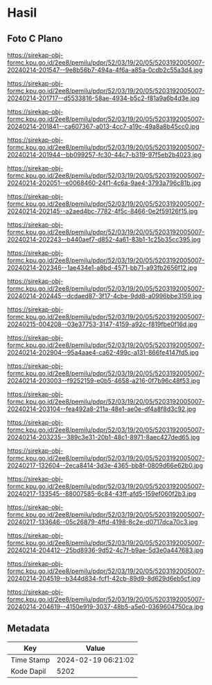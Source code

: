 # Hasil

## Foto C Plano

https://sirekap-obj-formc.kpu.go.id/2ee8/pemilu/pdpr/52/03/19/20/05/5203192005007-20240214-201547--9e8b56b7-494a-4f6a-a85a-0cdb2c55a3d4.jpg

https://sirekap-obj-formc.kpu.go.id/2ee8/pemilu/pdpr/52/03/19/20/05/5203192005007-20240214-201717--d5533816-58ae-4934-b5c2-f81a9a6b4d3e.jpg

https://sirekap-obj-formc.kpu.go.id/2ee8/pemilu/pdpr/52/03/19/20/05/5203192005007-20240214-201841--ca607367-a013-4cc7-a19c-49a8a8b45cc0.jpg

https://sirekap-obj-formc.kpu.go.id/2ee8/pemilu/pdpr/52/03/19/20/05/5203192005007-20240214-201944--bb099257-fc30-44c7-b319-97f5eb2b4023.jpg

https://sirekap-obj-formc.kpu.go.id/2ee8/pemilu/pdpr/52/03/19/20/05/5203192005007-20240214-202051--e0068460-24f1-4c6a-9ae4-3793a796c81b.jpg

https://sirekap-obj-formc.kpu.go.id/2ee8/pemilu/pdpr/52/03/19/20/05/5203192005007-20240214-202145--a2aed4bc-7782-4f5c-8466-0e2f59126f15.jpg

https://sirekap-obj-formc.kpu.go.id/2ee8/pemilu/pdpr/52/03/19/20/05/5203192005007-20240214-202243--b440aef7-d852-4a61-83b1-1c25b35cc395.jpg

https://sirekap-obj-formc.kpu.go.id/2ee8/pemilu/pdpr/52/03/19/20/05/5203192005007-20240214-202346--1ae434e1-a8bd-4571-bb71-a93fb2656f12.jpg

https://sirekap-obj-formc.kpu.go.id/2ee8/pemilu/pdpr/52/03/19/20/05/5203192005007-20240214-202445--dcdaed87-3f17-4cbe-9dd8-a0996bbe3159.jpg

https://sirekap-obj-formc.kpu.go.id/2ee8/pemilu/pdpr/52/03/19/20/05/5203192005007-20240215-004208--03e37753-3147-4159-a92c-f819fbe0f16d.jpg

https://sirekap-obj-formc.kpu.go.id/2ee8/pemilu/pdpr/52/03/19/20/05/5203192005007-20240214-202904--95a4aae4-ca62-499c-a131-866fe4147fd5.jpg

https://sirekap-obj-formc.kpu.go.id/2ee8/pemilu/pdpr/52/03/19/20/05/5203192005007-20240214-203003--f9252159-e0b5-4658-a216-0f7b96c48f53.jpg

https://sirekap-obj-formc.kpu.go.id/2ee8/pemilu/pdpr/52/03/19/20/05/5203192005007-20240214-203104--fea492a8-211a-48e1-ae0e-df4a8f8d3c92.jpg

https://sirekap-obj-formc.kpu.go.id/2ee8/pemilu/pdpr/52/03/19/20/05/5203192005007-20240214-203235--389c3e31-20b1-48c1-8971-8aec427ded65.jpg

https://sirekap-obj-formc.kpu.go.id/2ee8/pemilu/pdpr/52/03/19/20/05/5203192005007-20240217-132604--2eca8414-3d3e-4365-bb8f-0809d66e62b0.jpg

https://sirekap-obj-formc.kpu.go.id/2ee8/pemilu/pdpr/52/03/19/20/05/5203192005007-20240217-133545--88007585-6c84-43ff-afd5-159ef060f2b3.jpg

https://sirekap-obj-formc.kpu.go.id/2ee8/pemilu/pdpr/52/03/19/20/05/5203192005007-20240217-133646--05c26879-4ffd-4198-8c2e-d0717dca70c3.jpg

https://sirekap-obj-formc.kpu.go.id/2ee8/pemilu/pdpr/52/03/19/20/05/5203192005007-20240214-204412--25bd8936-9d52-4c7f-b9ae-5d3e0a447683.jpg

https://sirekap-obj-formc.kpu.go.id/2ee8/pemilu/pdpr/52/03/19/20/05/5203192005007-20240214-204519--b344d834-fcf1-42cb-89d9-8d629d6eb5cf.jpg

https://sirekap-obj-formc.kpu.go.id/2ee8/pemilu/pdpr/52/03/19/20/05/5203192005007-20240214-204619--4150e919-3037-48b5-a5e0-0369604750ca.jpg


## Metadata

| Key        | Value               |
| ---------- | ------------------- |
| Time Stamp | 2024-02-19 06:21:02 |
| Kode Dapil | 5202                |




